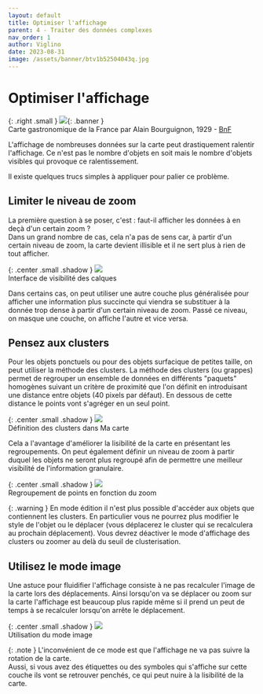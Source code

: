 ```yaml
---
layout: default
title: Optimiser l'affichage
parent: 4 - Traiter des données complexes
nav_order: 1
author: Viglino
date: 2023-08-31
image: /assets/banner/btv1b52504043q.jpg
---
```

# Optimiser l'affichage

{: .right .small }
![](/Macarte-MI/assets/banner/btv1b52504043q.jpg){: .banner }   
Carte gastronomique de la France par Alain Bourguignon, 1929 - [BnF](https://gallica.bnf.fr/ark:/12148/btv1b52504043q/)

L'affichage de nombreuses données sur la carte peut drastiquement ralentir l'affichage. Ce n'est pas le nombre d'objets en soit mais le nombre d'objets visibles qui provoque ce ralentissement.

Il existe quelques trucs simples à appliquer pour palier ce problème.

## Limiter le niveau de zoom

La première question à se poser, c'est : faut-il afficher les données à en deçà d'un certain zoom ?   
Dans un grand nombre de cas, cela n'a pas de sens car, à partir d'un certain niveau de zoom, la carte devient illisible et il ne sert plus à rien de tout afficher.

{: .center .small .shadow }
![](/Macarte-MI/assets/img/ch4.1-visibility.png)   
Interface de visibilité des calques

Dans certains cas, on peut utiliser une autre couche plus généralisée pour afficher une information plus succincte qui viendra se substituer à la donnée trop dense à partir d'un certain niveau de zoom. Passé ce niveau, on masque une couche, on affiche l'autre et vice versa.

## Pensez aux clusters

Pour les objets ponctuels ou pour des objets surfacique de petites taille, on peut utiliser la méthode des clusters.
La méthode des clusters (ou grappes) permet de regrouper un ensemble de données en différents "paquets" homogènes suivant un critère de proximité que l'on définit en introduisant une distance entre objets (40 pixels par défaut). En dessous de cette distance le points vont s'agréger en un seul point.

{: .center .small .shadow }
![](/Macarte-MI/assets/img/ch4.1-cluster.png)   
Définition des clusters dans Ma carte

Cela a l'avantage d'améliorer la lisibilité de la carte en présentant les regroupements. On peut également définir un niveau de zoom à partir duquel les objets ne seront plus regroupé afin de permettre une meilleur visibilité de l'information granulaire.

{: .center .small .shadow }
![](/Macarte-MI/assets/img/ch4.1-clusters.gif)   
Regroupement de points en fonction du zoom

{: .warning }
En mode édition il n'est plus possible d'accéder aux objets que contiennent les clusters. En particulier vous ne pourrez plus modifier le style de l'objet ou le déplacer (vous déplacerez le cluster qui se recalculera au prochain déplacement). Vous devrez déactiver le mode d'affichage des clusters ou zoomer au delà du seuil de clusterisation.

## Utilisez le mode image

Une astuce pour fluidifier l'affichage consiste à ne pas recalculer l'image de la carte lors des déplacements. Ainsi lorsqu'on va se déplacer ou zoom sur la carte l'affichage est beaucoup plus rapide même si il prend un peut de temps à se recalculer lorsqu'on arrête le déplacement.

{: .center .small .shadow }
![](/Macarte-MI/assets/img/ch4.1-image.png)   
Utilisation du mode image

{: .note }
L'inconvénient de ce mode est que l'affichage ne va pas suivre la rotation de la carte.   
Aussi, si vous avez des étiquettes ou des symboles qui s'affiche sur cette couche ils vont se retrouver penchés, ce qui peut nuire à la lisibilité de la carte.

